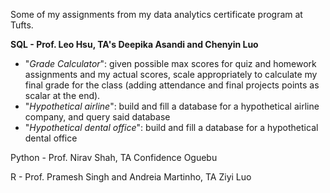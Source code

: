 Some of my assignments from my data analytics certificate program at Tufts.

**SQL - Prof. Leo Hsu, TA's Deepika Asandi and Chenyin Luo**
- "_Grade Calculator_": given possible max scores for quiz and homework assignments and my actual scores, scale appropriately to calculate my final grade for the class (adding attendance and final projects points as scalar at the end).
- "_Hypothetical airline_": build and fill a database for a hypothetical airline company, and query said database
- "_Hypothetical dental office_": build and fill a database for a hypothetical dental office

Python - Prof. Nirav Shah, TA Confidence Oguebu

R - Prof. Pramesh Singh and Andreia Martinho, TA Ziyi Luo

